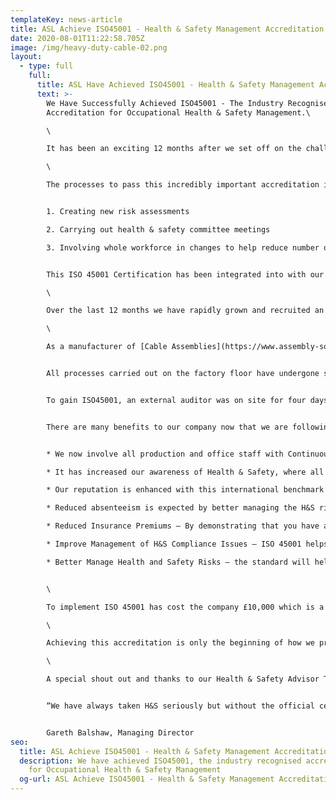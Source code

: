 ```yaml
---
templateKey: news-article
title: ASL Achieve ISO45001 - Health & Safety Management Accreditation
date: 2020-08-01T11:22:58.705Z
image: /img/heavy-duty-cable-02.png
layout:
  - type: full
    full:
      title: ASL Have Achieved ISO45001 - Health & Safety Management Accreditation
      text: >-
        We Have Successfully Achieved ISO45001 - The Industry Recognised
        Accreditation for Occupational Health & Safety Management.\

        \

        It has been an exciting 12 months after we set off on the challenge to achieve the exceptionally high Health & Safety standards of ISO45001, and we are happy to announce that we have done it!\

        \

        The processes to pass this incredibly important accreditation involved implementing;


        1. Creating new risk assessments

        2. Carrying out health & safety committee meetings

        3. Involving whole workforce in changes to help reduce number of accidents


        This ISO 45001 Certification has been integrated into with our “ISO 9001:2015 Quality Management System Certification” which now forms our new "Implemented Management System".\

        \

        Over the last 12 months we have rapidly grown and recruited an extra 20 staff. This incredible growth led us to look at how we can ensure that as growth continues, but that our accidents don't. Having ISO45001 standards in place all around our factory will ensure all employees feel they are in a safe working environment.\

        \

        As a manufacturer of [Cable Assemblies](https://www.assembly-solutions.com/cable-assemblies), [Wiring Looms](https://www.assembly-solutions.com/wiring-loom) and [Control Panels](https://www.assembly-solutions.com/control-panels), there are many processes involved in making the products which employees need to feel safe.


        All processes carried out on the factory floor have undergone safety risk assessments to ensure accidents are kept at an absolute minimum. These processes include; Soldering, Heat Guns, and moving heavy cable drums.


        To gain ISO45001, an external auditor was on site for four days and went through our Integrated Management System thoroughly with the team. It involved participation from production staff answering questions to show their H&S knowledge.


        There are many benefits to our company now that we are following the ISO 45001 Framework. Here are a few;


        * We now involve all production and office staff with Continuous Improvement Projects which has led to full day workshops improving their knowledge on Health & Safety matters.

        * It has increased our awareness of Health & Safety, where all employees better understand the risks and ensure that workers take an active role in health and safety matters.

        * Our reputation is enhanced with this international benchmark and we are now able to bid for new opportunities where they require this accreditation.

        * Reduced absenteeism is expected by better managing the H&S risks in the workplace, we will be able to protect employees, reducing absenteeism and turnover rates.

        * Reduced Insurance Premiums – By demonstrating that you have an effective occupational health and safety management system in place, many businesses can go on to benefit from reduced insurance premiums.

        * Improve Management of H&S Compliance Issues – ISO 45001 helps to improve your ability to respond to regulatory compliance issues, reducing the overall costs of incidents and downtime.

        * Better Manage Health and Safety Risks – the standard will help you to determine hazards and the health and safety risks associated with your activities; seeking to either eliminate them or put controls in place to minimise their effects.


        \

        To implement ISO 45001 has cost the company £10,000 which is a substantial investment but it is absolutely essential as we strive forward in becoming the industry leader for [quality cable assembly](https://www.assembly-solutions.com/cable-assembly) services and [wiring harness manufacture](https://www.assembly-solutions.com/wiring-harness) services.\

        \

        Achieving this accreditation is only the beginning of how we prioritise the safety and wellbeing for our workforce, and we look forward to the maintaining these new standards and exploring even more ways to become better in these crucial areas.\

        \

        A special shout out and thanks to our Health & Safety Advisor Tony Lundy who has done an exceptional job implementing the new IMS and helping us obtain ISO 45001.


        “We have always taken H&S seriously but without the official certification our efforts were going unnoticed. Now we have the ISO45001 certification, we are also being considered for large tenders by blue chip companies who (in many cases) require their suppliers to have this accreditation. It has also really benefited our staff as they all now have a better understanding of why Health & Safety is so important around the factory”.


        Gareth Balshaw, Managing Director
seo:
  title: ASL Achieve ISO45001 - Health & Safety Management Accreditation
  description: We have achieved ISO45001, the industry recognised accreditation
    for Occupational Health & Safety Management
  og-url: ASL Achieve ISO45001 - Health & Safety Management Accreditation
---
```

